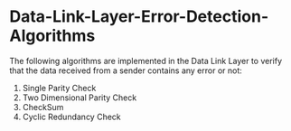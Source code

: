 # Data-Link-Layer-Error-Detection-Algorithms
The following algorithms are implemented in the Data Link Layer to verify that the data received from a sender contains any error or not:
1) Single Parity Check
2) Two Dimensional Parity Check
3) CheckSum
4) Cyclic Redundancy Check
